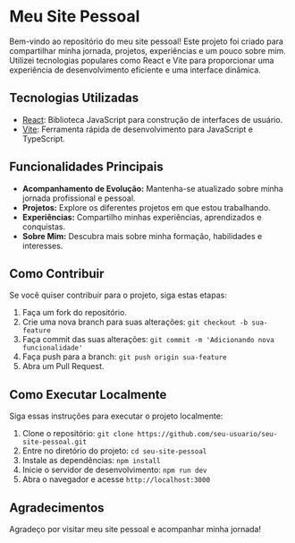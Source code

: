 # Meu Site Pessoal

Bem-vindo ao repositório do meu site pessoal! Este projeto foi criado para compartilhar minha jornada, projetos, experiências e um pouco sobre mim. Utilizei tecnologias populares como React e Vite para proporcionar uma experiência de desenvolvimento eficiente e uma interface dinâmica.

## Tecnologias Utilizadas

- [React](https://reactjs.org/): Biblioteca JavaScript para construção de interfaces de usuário.
- [Vite](https://vitejs.dev/): Ferramenta rápida de desenvolvimento para JavaScript e TypeScript.

## Funcionalidades Principais

- **Acompanhamento de Evolução:** Mantenha-se atualizado sobre minha jornada profissional e pessoal.
- **Projetos:** Explore os diferentes projetos em que estou trabalhando.
- **Experiências:** Compartilho minhas experiências, aprendizados e conquistas.
- **Sobre Mim:** Descubra mais sobre minha formação, habilidades e interesses.

## Como Contribuir

Se você quiser contribuir para o projeto, siga estas etapas:

1. Faça um fork do repositório.
2. Crie uma nova branch para suas alterações: `git checkout -b sua-feature`
3. Faça commit das suas alterações: `git commit -m 'Adicionando nova funcionalidade'`
4. Faça push para a branch: `git push origin sua-feature`
5. Abra um Pull Request.

## Como Executar Localmente

Siga essas instruções para executar o projeto localmente:

1. Clone o repositório: `git clone https://github.com/seu-usuario/seu-site-pessoal.git`
2. Entre no diretório do projeto: `cd seu-site-pessoal`
3. Instale as dependências: `npm install`
4. Inicie o servidor de desenvolvimento: `npm run dev`
5. Abra o navegador e acesse `http://localhost:3000`

## Agradecimentos

Agradeço por visitar meu site pessoal e acompanhar minha jornada!
